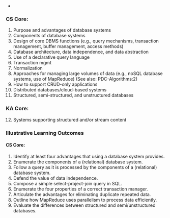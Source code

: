 
- 

### CS Core:
1. Purpose and advantages of database systems
2. Components of database systems
3. Design of core DBMS functions (e.g., query mechanisms, transaction management, buffer management, access methods)
4. Database architecture, data independence, and data abstraction
5. Use of a declarative query language
6. Transaction mgmt
7. Normalization
8. Approaches for managing large volumes of data (e.g., noSQL database systems, use of MapReduce) (See also: PDC-Algorithms:2)
9. How to support CRUD-only applications
10. Distributed databases/cloud-based systems
11. Structured, semi-structured, and unstructured databases
### KA Core:

12. Systems supporting structured and/or stream content
### Illustrative Learning Outcomes
#### CS Core:

1. Identify at least four advantages that using a database system provides.
2. Enumerate the components of a (relational) database system.
3. Follow a query as it is processed by the components of a (relational) database system.
4. Defend the value of data independence.
5. Compose a simple select-project-join query in SQL.
6. Enumerate the four properties of a correct transaction manager.
7. Articulate the advantages for eliminating duplicate repeated data.
8. Outline how MapReduce uses parallelism to process data efficiently.
9. Evaluate the differences between structured and semi/unstructured databases.